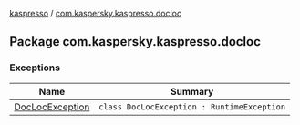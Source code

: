 [kaspresso](../index.md) / [com.kaspersky.kaspresso.docloc](./index.md)

## Package com.kaspersky.kaspresso.docloc

### Exceptions

| Name | Summary |
|---|---|
| [DocLocException](-doc-loc-exception/index.md) | `class DocLocException : RuntimeException` |
